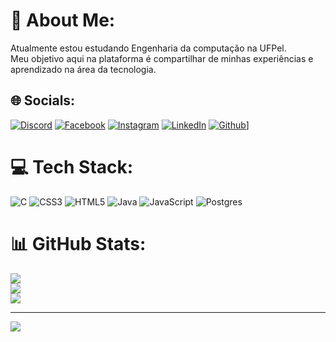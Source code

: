 # 💫 About Me:
Atualmente estou estudando Engenharia da computação na UFPel.<br>Meu objetivo aqui na plataforma é compartilhar de minhas experiências e aprendizado na área da tecnologia.<br>


## 🌐 Socials:
[![Discord](https://img.shields.io/badge/Discord-%237289DA.svg?logo=discord&logoColor=white)](about:blank) [![Facebook](https://img.shields.io/badge/Facebook-%231877F2.svg?logo=Facebook&logoColor=white)](https://web.facebook.com/people/Wellington-Gomes/100027311433118/) [![Instagram](https://img.shields.io/badge/Instagram-%23E4405F.svg?logo=Instagram&logoColor=white)](https://instagram.com/https://www.instagram.com/blck.well/) [![LinkedIn](https://img.shields.io/badge/LinkedIn-%230077B5.svg?logo=linkedin&logoColor=white)](https://linkedin.com/in/https://www.linkedin.com/in/blckgomes/) [![Github](https://img.shields.io/badge/Github-%230077B5.svg?logo=linkedin&logoColor=white)](https://github.com/blckwell)]  
# 💻 Tech Stack:
![C](https://img.shields.io/badge/c-%2300599C.svg?style=for-the-badge&logo=c&logoColor=white) ![CSS3](https://img.shields.io/badge/css3-%231572B6.svg?style=for-the-badge&logo=css3&logoColor=white) ![HTML5](https://img.shields.io/badge/html5-%23E34F26.svg?style=for-the-badge&logo=html5&logoColor=white) ![Java](https://img.shields.io/badge/java-%23ED8B00.svg?style=for-the-badge&logo=java&logoColor=white) ![JavaScript](https://img.shields.io/badge/javascript-%23323330.svg?style=for-the-badge&logo=javascript&logoColor=%23F7DF1E) ![Postgres](https://img.shields.io/badge/postgres-%23316192.svg?style=for-the-badge&logo=postgresql&logoColor=white)
# 📊 GitHub Stats:
![](https://github-readme-stats.vercel.app/api?username=blckwell&theme=dark&hide_border=false&include_all_commits=false&count_private=false)<br/>
![](https://github-readme-streak-stats.herokuapp.com/?user=blckwell&theme=dark&hide_border=false)<br/>
![](https://github-readme-stats.vercel.app/api/top-langs/?username=blckwell&theme=dark&hide_border=false&include_all_commits=false&count_private=false&layout=compact)

---
[![](https://visitcount.itsvg.in/api?id=blckwell&icon=0&color=0)](https://visitcount.itsvg.in)

<!-- Proudly created with GPRM ( https://gprm.itsvg.in ) -->
